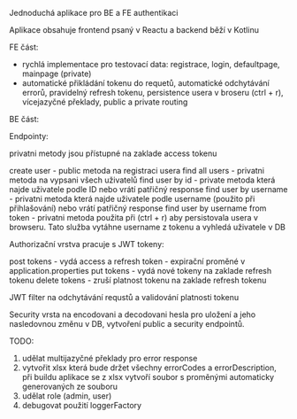Jednoduchá aplikace pro BE a FE authentikaci

Aplikace obsahuje frontend psaný v Reactu a backend běží v Kotlinu

FE část:

 - rychlá implementace pro testovací data: registrace, login, defaultpage, mainpage (private)
 - automatické přikládání tokenu do requetů, automatické odchytávání errorů, pravidelný refresh tokenu,
   persistence usera v broseru (ctrl + r), vícejazyčné překlady, public a private routing

BE část:

Endpointy:

privatni metody jsou přístupné na zaklade access tokenu

create user - public metoda na registraci usera
find all users - privatni metoda na vypsani všech uživatelů
find user by id - private metoda která najde uživatele podle ID nebo vrátí patřičný response
find user by username - privatni metoda která najde uživatele podle username (použito při přihlašování) nebo vrátí patřičný response
find user by username from token - privatni metoda použita při (ctrl + r) aby persistovala usera v browseru. 
                                   Tato služba vytáhne username z tokenu a vyhledá uživatele v DB

Authorizační vrstva pracuje s JWT tokeny:

post tokens - vydá access a refresh token - expirační proměné v application.properties
put tokens - vydá nové tokeny na zaklade refresh tokenu
delete tokens - zruší platnost tokenu na zaklade refresh tokenu

JWT filter na odchytávání requstů a validování platnosti tokenu

Security vrsta na encodovani a decodovani hesla pro uložení a jeho nasledovnou změnu v DB, vytvoření public a security endpointů.                               

TODO: 
 1) udělat multijazyčné překlady pro error response
 2) vytvořit xlsx která bude držet všechny errorCodes a errorDescription, při buildu aplikace se z xlsx vytvoří
    soubor s proměnými automaticky generovaných ze souboru
 3) udělat role (admin, user)
 4) debugovat použití loggerFactory
